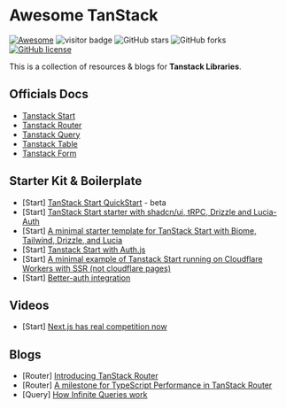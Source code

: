 # Awesome TanStack

[![Awesome](https://cdn.rawgit.com/sindresorhus/awesome/d7305f38d29fed78fa85652e3a63e154dd8e8829/media/badge.svg)](https://github.com/sindresorhus/awesome)  ![visitor badge](https://visitor-badge.lithub.cc/badge?page_id=stunaz.tanstack&left_text=Visitors) ![GitHub stars](https://img.shields.io/github/stars/stunaz/awesome-tanstack?color=yellow) ![GitHub forks](https://img.shields.io/github/forks/stunaz/awesome-tanstack?color=9cf) [![GitHub license](https://img.shields.io/github/license/stunaz/awesome-tanstack)](https://github.com/stunaz/awesome-tanstack/blob/main/LICENSE)

This is a collection of resources & blogs for **Tanstack Libraries**.

## Officials Docs

- [Tanstack Start](https://tanstack.com/start/latest)
- [Tanstack Router](https://tanstack.com/router/latest)
- [Tanstack Query](https://tanstack.com/query/latest)
- [Tanstack Table](https://tanstack.com/table/latest)
- [Tanstack Form](https://tanstack.com/form/latest)

## Starter Kit & Boilerplate

- [Start] [TanStack Start QuickStart](https://clerk.com/docs/quickstarts/tanstack-start) - beta
- [Start] [TanStack Start starter with shadcn/ui, tRPC, Drizzle and Lucia-Auth](https://github.com/ally-ahmed/tss-app)
- [Start] [A minimal starter template for TanStack Start with Biome, Tailwind, Drizzle, and Lucia](https://github.com/dotnize/tanstarter)
- [Start] [Tanstack Start with Auth.js](https://github.com/DavidRouyer/start-authjs-basic)
- [Start] [A minimal example of Tanstack Start running on Cloudflare Workers with SSR (not cloudflare pages)](https://github.com/timoconnellaus/tanstack-start-workers)
- [Start] [Better-auth integration](https://github.com/better-auth/better-auth/tree/tanstack/examples/tanstack-example)

## Videos

- [Start] [Next.js has real competition now](https://www.youtube.com/watch?v=nz43Vuy9_dE)

## Blogs

- [Router] [Introducing TanStack Router](https://frontendmasters.com/blog/introducing-tanstack-router/#toc-11)
- [Router] [A milestone for TypeScript Performance in TanStack Router](https://tanstack.com/blog/tanstack-router-typescript-performance)
- [Query] [How Infinite Queries work](https://tkdodo.eu/blog/how-infinite-queries-work)